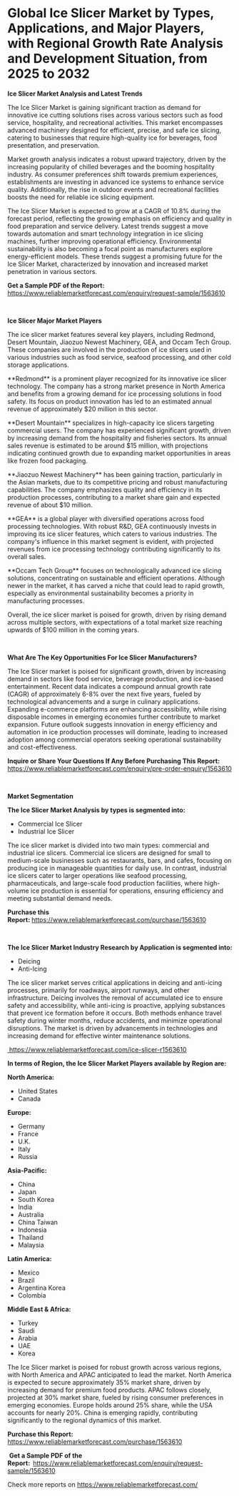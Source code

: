 <p><h1>Global Ice Slicer Market by Types, Applications, and Major Players, with Regional Growth Rate Analysis and Development Situation, from 2025 to 2032</h1></p><p><strong>Ice Slicer Market Analysis and Latest Trends</strong></p>
<p><p>The Ice Slicer Market is gaining significant traction as demand for innovative ice cutting solutions rises across various sectors such as food service, hospitality, and recreational activities. This market encompasses advanced machinery designed for efficient, precise, and safe ice slicing, catering to businesses that require high-quality ice for beverages, food presentation, and preservation.</p><p>Market growth analysis indicates a robust upward trajectory, driven by the increasing popularity of chilled beverages and the booming hospitality industry. As consumer preferences shift towards premium experiences, establishments are investing in advanced ice systems to enhance service quality. Additionally, the rise in outdoor events and recreational facilities boosts the need for reliable ice slicing equipment.</p><p>The Ice Slicer Market is expected to grow at a CAGR of 10.8% during the forecast period, reflecting the growing emphasis on efficiency and quality in food preparation and service delivery. Latest trends suggest a move towards automation and smart technology integration in ice slicing machines, further improving operational efficiency. Environmental sustainability is also becoming a focal point as manufacturers explore energy-efficient models. These trends suggest a promising future for the Ice Slicer Market, characterized by innovation and increased market penetration in various sectors.</p></p>
<p><strong>Get a Sample PDF of the Report:&nbsp;</strong> <a href="https://www.reliablemarketforecast.com/enquiry/request-sample/1563610?utm_campaign=3454&utm_medium=2&utm_source=Github&utm_content=ia&utm_term=11042025&utm_id=ice-slicer">https://www.reliablemarketforecast.com/enquiry/request-sample/1563610</a></p>
<p>&nbsp;</p>
<p><strong>Ice Slicer Major Market Players</strong></p>
<p><p>The ice slicer market features several key players, including Redmond, Desert Mountain, Jiaozuo Newest Machinery, GEA, and Occam Tech Group. These companies are involved in the production of ice slicers used in various industries such as food service, seafood processing, and other cold storage applications.</p><p>**Redmond** is a prominent player recognized for its innovative ice slicer technology. The company has a strong market presence in North America and benefits from a growing demand for ice processing solutions in food safety. Its focus on product innovation has led to an estimated annual revenue of approximately $20 million in this sector.</p><p>**Desert Mountain** specializes in high-capacity ice slicers targeting commercial users. The company has experienced significant growth, driven by increasing demand from the hospitality and fisheries sectors. Its annual sales revenue is estimated to be around $15 million, with projections indicating continued growth due to expanding market opportunities in areas like frozen food packaging.</p><p>**Jiaozuo Newest Machinery** has been gaining traction, particularly in the Asian markets, due to its competitive pricing and robust manufacturing capabilities. The company emphasizes quality and efficiency in its production processes, contributing to a market share gain and expected revenue of about $10 million.</p><p>**GEA** is a global player with diversified operations across food processing technologies. With robust R&D, GEA continuously invests in improving its ice slicer features, which caters to various industries. The company's influence in this market segment is evident, with projected revenues from ice processing technology contributing significantly to its overall sales.</p><p>**Occam Tech Group** focuses on technologically advanced ice slicing solutions, concentrating on sustainable and efficient operations. Although newer in the market, it has carved a niche that could lead to rapid growth, especially as environmental sustainability becomes a priority in manufacturing processes.</p><p>Overall, the ice slicer market is poised for growth, driven by rising demand across multiple sectors, with expectations of a total market size reaching upwards of $100 million in the coming years.</p></p>
<p>&nbsp;</p>
<p><strong>What Are The Key Opportunities For Ice Slicer Manufacturers?</strong></p>
<p><p>The Ice Slicer market is poised for significant growth, driven by increasing demand in sectors like food service, beverage production, and ice-based entertainment. Recent data indicates a compound annual growth rate (CAGR) of approximately 6-8% over the next five years, fueled by technological advancements and a surge in culinary applications. Expanding e-commerce platforms are enhancing accessibility, while rising disposable incomes in emerging economies further contribute to market expansion. Future outlook suggests innovation in energy efficiency and automation in ice production processes will dominate, leading to increased adoption among commercial operators seeking operational sustainability and cost-effectiveness.</p></p>
<p><strong>Inquire or Share Your Questions If Any Before Purchasing This Report:</strong> <a href="https://www.reliablemarketforecast.com/enquiry/pre-order-enquiry/1563610?utm_campaign=3454&utm_medium=2&utm_source=Github&utm_content=ia&utm_term=11042025&utm_id=ice-slicer">https://www.reliablemarketforecast.com/enquiry/pre-order-enquiry/1563610</a></p>
<p>&nbsp;</p>
<p><strong>Market Segmentation</strong></p>
<p><strong>The Ice Slicer Market Analysis by types is segmented into:</strong></p>
<p><ul><li>Commercial Ice Slicer</li><li>Industrial Ice Slicer</li></ul></p>
<p><p>The ice slicer market is divided into two main types: commercial and industrial ice slicers. Commercial ice slicers are designed for small to medium-scale businesses such as restaurants, bars, and cafes, focusing on producing ice in manageable quantities for daily use. In contrast, industrial ice slicers cater to larger operations like seafood processing, pharmaceuticals, and large-scale food production facilities, where high-volume ice production is essential for operations, ensuring efficiency and meeting substantial demand needs.</p></p>
<p><strong>Purchase this Report:&nbsp;</strong><a href="https://www.reliablemarketforecast.com/purchase/1563610?utm_campaign=3454&utm_medium=2&utm_source=Github&utm_content=ia&utm_term=11042025&utm_id=ice-slicer">https://www.reliablemarketforecast.com/purchase/1563610</a></p>
<p>&nbsp;</p>
<p><strong>The Ice Slicer Market Industry Research by Application is segmented into:</strong></p>
<p><ul><li>Deicing</li><li>Anti-Icing</li></ul></p>
<p><p>The ice slicer market serves critical applications in deicing and anti-icing processes, primarily for roadways, airport runways, and other infrastructure. Deicing involves the removal of accumulated ice to ensure safety and accessibility, while anti-icing is proactive, applying substances that prevent ice formation before it occurs. Both methods enhance travel safety during winter months, reduce accidents, and minimize operational disruptions. The market is driven by advancements in technologies and increasing demand for effective winter maintenance solutions.</p></p>
<p><a href="https://www.reliablemarketforecast.com/ice-slicer-r1563610?utm_campaign=3454&utm_medium=2&utm_source=Github&utm_content=ia&utm_term=11042025&utm_id=ice-slicer">&nbsp;https://www.reliablemarketforecast.com/ice-slicer-r1563610</a></p>
<p><strong>In terms of Region, the Ice Slicer Market Players available by Region are:</strong></p>
<p>
    <p> <strong> North America: </strong>
        <ul>
            <li>United States</li>
            <li>Canada</li>
        </ul>
        </p> 
    <p> <strong> Europe: </strong>
        <ul>
            <li>Germany</li>
            <li>France</li>
            <li>U.K.</li>
            <li>Italy</li>
            <li>Russia</li>
        </ul>
        </p> 
    <p> <strong> Asia-Pacific: </strong>
        <ul>
            <li>China</li>
            <li>Japan</li>
            <li>South Korea</li>
            <li>India</li>
            <li>Australia</li>
            <li>China Taiwan</li>
            <li>Indonesia</li>
            <li>Thailand</li>
            <li>Malaysia</li>
        </ul>
        </p> 
    <p> <strong> Latin America: </strong>
        <ul>
            <li>Mexico</li>
            <li>Brazil</li>
            <li>Argentina Korea</li>
            <li>Colombia</li>
        </ul>
        </p> 
    <p> <strong> Middle East & Africa: </strong>
        <ul>
            <li>Turkey</li>
            <li>Saudi</li>
            <li>Arabia</li>
            <li>UAE</li>
            <li>Korea</li>
        </ul>
    </p>
    </p>
<p><p>The Ice Slicer market is poised for robust growth across various regions, with North America and APAC anticipated to lead the market. North America is expected to secure approximately 35% market share, driven by increasing demand for premium food products. APAC follows closely, projected at 30% market share, fueled by rising consumer preferences in emerging economies. Europe holds around 25% share, while the USA accounts for nearly 20%. China is emerging rapidly, contributing significantly to the regional dynamics of this market.</p></p>
<p><strong>Purchase this Report: </strong><a href="https://www.reliablemarketforecast.com/purchase/1563610?utm_campaign=3454&utm_medium=2&utm_source=Github&utm_content=ia&utm_term=11042025&utm_id=ice-slicer">https://www.reliablemarketforecast.com/purchase/1563610</a></p>
<p>&nbsp;<strong>Get a Sample PDF of the Report:&nbsp;&nbsp;</strong><a href="https://www.reliablemarketforecast.com/enquiry/request-sample/1563610?utm_campaign=3454&utm_medium=2&utm_source=Github&utm_content=ia&utm_term=11042025&utm_id=ice-slicer">https://www.reliablemarketforecast.com/enquiry/request-sample/1563610</a></p>
<p><strong></strong></p>
<p>Check more reports on <a href="https://www.reliablemarketforecast.com/?utm_campaign=3454&utm_medium=2&utm_source=Github&utm_content=ia&utm_term=11042025&utm_id=ice-slicer">https://www.reliablemarketforecast.com/</a></p>